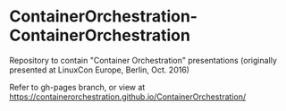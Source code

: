 # ContainerOrchestration-ContainerOrchestration
Repository to contain "Container Orchestration" presentations
(originally presented at LinuxCon Europe, Berlin, Oct. 2016)

Refer to gh-pages branch, or view at
https://containerorchestration.github.io/ContainerOrchestration/

